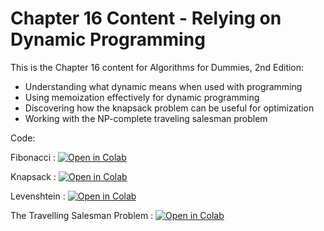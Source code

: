 # Chapter 16 Content - Relying on Dynamic Programming
This is the Chapter 16 content for Algorithms for Dummies, 2nd Edition:

*	Understanding what dynamic means when used with programming
*	Using memoization effectively for dynamic programming
*	Discovering how the knapsack problem can be useful for optimization
*	Working with the NP-complete traveling salesman problem

Code:

Fibonacci : [![Open in Colab](https://colab.research.google.com/assets/colab-badge.svg)](https://colab.research.google.com/github/lmassaron/algo4d_2ed/blob/master/Chapter16/A4D2E%3B%2016%3B%20Fibonacci.ipynb)

Knapsack : [![Open in Colab](https://colab.research.google.com/assets/colab-badge.svg)](https://colab.research.google.com/github/lmassaron/algo4d_2ed/blob/master/Chapter16/A4D2E%3B%2016%3B%20Knapsack.ipynb)

Levenshtein : [![Open in Colab](https://colab.research.google.com/assets/colab-badge.svg)](https://colab.research.google.com/github/lmassaron/algo4d_2ed/blob/master/Chapter16/A4D2E%3B%2016%3B%20Levenshtein.ipynb)

The Travelling Salesman Problem : [![Open in Colab](https://colab.research.google.com/assets/colab-badge.svg)](https://colab.research.google.com/github/lmassaron/algo4d_2ed/blob/master/Chapter16/A4D2E%3B%2016%3B%20TSP.ipynb)
